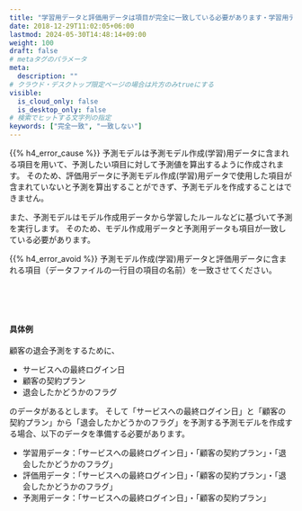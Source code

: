 ```yaml
---
title: "学習用データと評価用データは項目が完全に一致している必要があります・学習用データと予測用データは項目が完全に一致している必要があります"
date: 2018-12-29T11:02:05+06:00
lastmod: 2024-05-30T14:48:14+09:00
weight: 100
draft: false
# metaタグのパラメータ
meta:
  description: ""
# クラウド・デスクトップ限定ページの場合は片方のみtrueにする
visible:
  is_cloud_only: false
  is_desktop_only: false
# 検索でヒットする文字列の指定
keywords: ["完全一致", "一致しない"]
---
```


{{% h4_error_cause %}}
予測モデルは予測モデル作成(学習)用データに含まれる項目を用いて、予測したい項目に対して予測値を算出するように作成されます。
そのため、評価用データに予測モデル作成(学習)用データで使用した項目が含まれていないと予測を算出することができず、予測モデルを作成することはできません。

また、予測モデルはモデル作成用データから学習したルールなどに基づいて予測を実行します。
そのため、モデル作成用データと予測用データも項目が一致している必要があります。

{{% h4_error_avoid %}}
予測モデル作成(学習)用データと評価用データに含まれる項目（データファイルの一行目の項目の名前）を一致させてください。

<br/>
<br/>
<br/>

#### 具体例
顧客の退会予測をするために、

- サービスへの最終ログイン日
- 顧客の契約プラン
- 退会したかどうかのフラグ

のデータがあるとします。
そして「サービスへの最終ログイン日」と「顧客の契約プラン」から「退会したかどうかのフラグ」を予測する予測モデルを作成する場合、以下のデータを準備する必要があります。

- 学習用データ：「サービスへの最終ログイン日」・「顧客の契約プラン」・「退会したかどうかのフラグ」
- 評価用データ：「サービスへの最終ログイン日」・「顧客の契約プラン」・「退会したかどうかのフラグ」
- 予測用データ：「サービスへの最終ログイン日」・「顧客の契約プラン」


